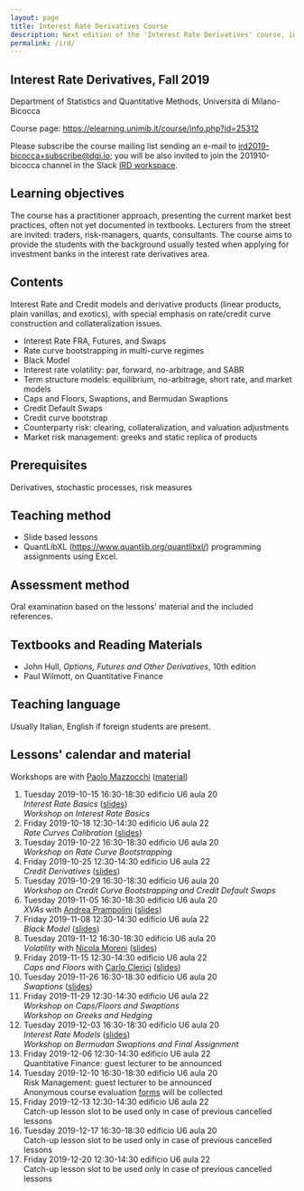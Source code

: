 ```yaml
---
layout: page
title: Interest Rate Derivatives Course
description: Next edition of the 'Interest Rate Derivatives' course, including slides.
permalink: /ird/
---
```


## Interest Rate Derivatives, Fall 2019

Department of Statistics and Quantitative Methods, Università di Milano-Bicocca

Course page: <https://elearning.unimib.it/course/info.php?id=25312>  

Please subscribe the course mailing list sending an e-mail to
[ird2019-bicocca+subscribe@dgi.io](mailto:ird2019-bicocca+subscribe@dgi.io);
you will be also invited to join the 201910-bicocca channel in the Slack [IRD workspace](https://join.slack.com/t/ird-bicocca/signup).

## Learning objectives

The course has a practitioner approach, presenting the current market best practices, often not yet documented in textbooks. Lecturers from the street are invited: traders, risk-managers, quants, consultants. The course aims to provide the students with the background usually tested when applying for investment banks in the interest rate derivatives area.

## Contents

Interest Rate and Credit models and derivative products (linear products, plain vanillas, and exotics), with special emphasis on rate/credit curve construction and collateralization issues.

- Interest Rate FRA, Futures, and Swaps
- Rate curve bootstrapping in multi-curve regimes
- Black Model
- Interest rate volatility: par, forward, no-arbitrage, and SABR
- Term structure models: equilibrium, no-arbitrage, short rate, and market models
- Caps and Floors, Swaptions, and Bermudan Swaptions
- Credit Default Swaps
- Credit curve bootstrap
- Counterparty risk: clearing, collateralization, and valuation adjustments
- Market risk management: greeks and static replica of products

## Prerequisites

Derivatives, stochastic processes, risk measures

## Teaching method

- Slide based lessons
- QuantLibXL ([<https://www.quantlib.org/quantlibxl/>](<https://www.quantlib.org/quantlibxl/>)) programming assignments using Excel.

## Assessment method

Oral examination based on the lessons' material and the included references.

## Textbooks and Reading Materials

- John Hull, _Options, Futures and Other Derivatives_, 10th edition
- Paul Wilmott, on Quantitative Finance

## Teaching language

Usually Italian, English if foreign students are present.

## Lessons' calendar and material

Workshops are with [Paolo Mazzocchi](https://www.linkedin.com/in/paolo-mazzocchi-6672a591/) ([material](https://drive.google.com/drive/folders/188zJ7Oiz8A05BnMTNmYpKxMwXImOpPw1))

1. Tuesday 2019-10-15 16:30-18:30 edificio U6 aula 20  
   _Interest Rate Basics_ ([slides](https://speakerdeck.com/nando1970/interest-rate-basics))  
   _Workshop on Interest Rate Basics_
2. Friday 2019-10-18 12:30-14:30 edificio U6 aula 22  
   _Rate Curves Calibration_ ([slides](https://speakerdeck.com/nando1970/rate-curves-calibration))
3. Tuesday 2019-10-22 16:30-18:30 edificio U6 aula 20  
   _Workshop on Rate Curve Bootstrapping_
4. Friday 2019-10-25 12:30-14:30 edificio U6 aula 22  
   _Credit Derivatives_ ([slides](https://www.dropbox.com/s/dcqb23wer56wb44/20181108%20Credit%20Risk.pdf?dl=0))  
5. Tuesday 2019-10-29 16:30-18:30 edificio U6 aula 20  
   _Workshop on Credit Curve Bootstrapping and Credit Default Swaps_
6. Tuesday 2019-11-05 16:30-18:30 edificio U6 aula 20  
   _XVAs_ with [Andrea Prampolini](https://www.linkedin.com/in/andrea-prampolini-68a44010/) ([slides](https://www.dropbox.com/s/gyzmm2ao9alu8id/20181108%20intro-xva-prampolini-18.pdf?dl=0))
7. Friday 2019-11-08 12:30-14:30 edificio U6 aula 22  
   _Black Model_ ([slides](https://www.dropbox.com/s/0rzl7wyzauxg34p/20181115%20Black%20Model.pdf?dl=0))  
8. Tuesday 2019-11-12 16:30-18:30 edificio U6 aula 20  
   _Volatility_ with [Nicola Moreni](https://www.linkedin.com/in/nicola-moreni-a636a7/) ([slides](https://www.dropbox.com/s/q4kc6t90sp19yim/20181115%20Moreni%20Volatility.pdf?dl=0))
9. Friday 2019-11-15 12:30-14:30 edificio U6 aula 22  
   _Caps and Floors_ with [Carlo Clerici](https://www.linkedin.com/in/carlo-clerici-8443375/) ([slides](https://www.dropbox.com/s/6khjt02ih22cygo/20181206%20Clerici%20CapFloor.pdf?dl=0))  
10. Tuesday 2019-11-26 16:30-18:30 edificio U6 aula 20  
    _Swaptions_ ([slides](https://www.dropbox.com/s/pge5gzzafk31sqk/20181213%20De%20Nuccio%20Swaption.pdf?dl=0))  
11. Friday 2019-11-29 12:30-14:30 edificio U6 aula 22  
    _Workshop on Caps/Floors and Swaptions_  
    _Workshop on Greeks and Hedging_
12. Tuesday 2019-12-03 16:30-18:30 edificio U6 aula 20  
    _Interest Rate Models_ ([slides](https://www.dropbox.com/s/uelte1lvn3uqnea/20181220%20Interest%20Rate%20Models.pdf?dl=0))  
    _Workshop on Bermudan Swaptions and Final Assignment_  
13. Friday 2019-12-06 12:30-14:30 edificio U6 aula 22  
    Quantitative Finance: guest lecturer to be announced
14. Tuesday 2019-12-10 16:30-18:30 edificio U6 aula 20  
    Risk Management: guest lecturer to be announced  
    Anonymous course evaluation [forms](https://www.dropbox.com/s/95o6sglk70oz41u/20190110%20Course%20Valuation%20Form.docx?dl=0) will be collected
15. Friday 2019-12-13 12:30-14:30 edificio U6 aula 22  
    Catch-up lesson slot to be used only in case of previous cancelled lessons
16. Tuesday 2019-12-17 16:30-18:30 edificio U6 aula 20  
    Catch-up lesson slot to be used only in case of previous cancelled lessons
17. Friday 2019-12-20 12:30-14:30 edificio U6 aula 22  
    Catch-up lesson slot to be used only in case of previous cancelled lessons
